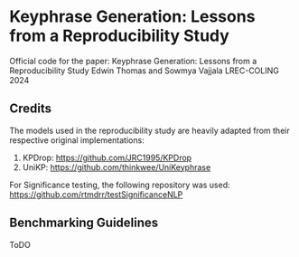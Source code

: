 # Keyphrase Generation: Lessons from a Reproducibility Study

Official code for the paper: 
Keyphrase Generation: Lessons from a Reproducibility Study
Edwin Thomas and Sowmya Vajjala
LREC-COLING 2024

## Credits

The models used in the reproducibility study are heavily adapted from their respective original implementations:
1. KPDrop: https://github.com/JRC1995/KPDrop
2. UniKP: https://github.com/thinkwee/UniKeyphrase

For Significance testing, the following repository was used: https://github.com/rtmdrr/testSignificanceNLP

## Benchmarking Guidelines

ToDO
